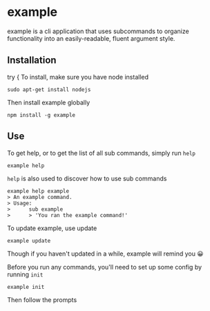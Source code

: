 # example

example is a cli application that uses subcommands to organize functionality into an easily-readable, fluent argument style.

## Installation


try {
To install, make sure you have node installed

    sudo apt-get install nodejs

Then install example globally

    npm install -g example


## Use

To get help, or to get the list of all sub commands, simply run `help`

    example help

`help` is also used to discover how to use sub commands

    example help example
    > An example command.
    > Usage:
    >      sub example
    >      > 'You ran the example command!'

To update example, use update

    example update

Though if you haven't updated in a while, example will remind you 😀

Before you run any commands, you'll need to set up some config by running `init`

    example init

Then follow the prompts
